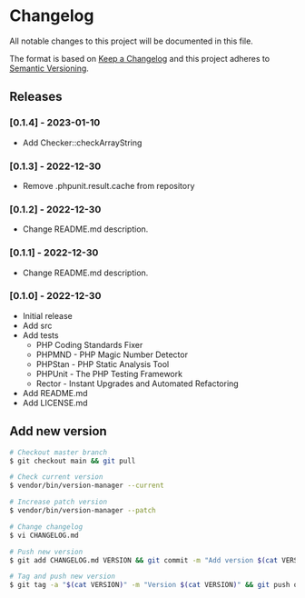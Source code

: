 # Changelog

All notable changes to this project will be documented in this file.

The format is based on [Keep a Changelog](http://keepachangelog.com/en/1.0.0/)
and this project adheres to [Semantic Versioning](http://semver.org/spec/v2.0.0.html).

## Releases

### [0.1.4] - 2023-01-10

* Add Checker::checkArrayString

### [0.1.3] - 2022-12-30

* Remove .phpunit.result.cache from repository

### [0.1.2] - 2022-12-30

* Change README.md description.

### [0.1.1] - 2022-12-30

* Change README.md description.

### [0.1.0] - 2022-12-30

* Initial release
* Add src
* Add tests
  * PHP Coding Standards Fixer
  * PHPMND - PHP Magic Number Detector
  * PHPStan - PHP Static Analysis Tool
  * PHPUnit - The PHP Testing Framework
  * Rector - Instant Upgrades and Automated Refactoring
* Add README.md
* Add LICENSE.md

## Add new version

```bash
# Checkout master branch
$ git checkout main && git pull

# Check current version
$ vendor/bin/version-manager --current

# Increase patch version
$ vendor/bin/version-manager --patch

# Change changelog
$ vi CHANGELOG.md

# Push new version
$ git add CHANGELOG.md VERSION && git commit -m "Add version $(cat VERSION)" && git push

# Tag and push new version
$ git tag -a "$(cat VERSION)" -m "Version $(cat VERSION)" && git push origin "$(cat VERSION)"
```
